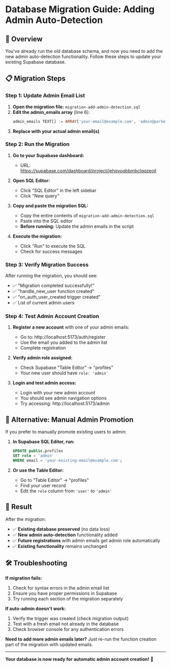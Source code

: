 # Database Migration Guide: Adding Admin Auto-Detection

## 🎯 Overview

You've already run the old database schema, and now you need to add the new admin auto-detection functionality. Follow these steps to update your existing Supabase database.

## 📋 Migration Steps

### Step 1: Update Admin Email List

1. **Open the migration file:** `migration-add-admin-detection.sql`
2. **Edit the admin_emails array** (line 6):
   ```sql
   admin_emails TEXT[] := ARRAY['your-email@example.com', 'admin@parkeasy.com'];
   ```
3. **Replace with your actual admin email(s)**

### Step 2: Run the Migration

1. **Go to your Supabase dashboard:**
   - URL: https://supabase.com/dashboard/project/jehqvoqbbmbclqqzeojl
   
2. **Open SQL Editor:**
   - Click "SQL Editor" in the left sidebar
   - Click "New query"

3. **Copy and paste the migration SQL:**
   - Copy the entire contents of `migration-add-admin-detection.sql`
   - Paste into the SQL editor
   - **Before running:** Update the admin emails in the script

4. **Execute the migration:**
   - Click "Run" to execute the SQL
   - Check for success messages

### Step 3: Verify Migration Success

After running the migration, you should see:
- ✅ "Migration completed successfully!"
- ✅ "handle_new_user function created"  
- ✅ "on_auth_user_created trigger created"
- ✅ List of current admin users

### Step 4: Test Admin Account Creation

1. **Register a new account** with one of your admin emails:
   - Go to: http://localhost:5173/auth/register
   - Use the email you added to the admin list
   - Complete registration

2. **Verify admin role assigned:**
   - Check Supabase "Table Editor" → "profiles"
   - Your new user should have `role: 'admin'`

3. **Login and test admin access:**
   - Login with your new admin account
   - You should see admin navigation options
   - Try accessing: http://localhost:5173/admin

## 🔧 Alternative: Manual Admin Promotion

If you prefer to manually promote existing users to admin:

1. **In Supabase SQL Editor, run:**
   ```sql
   UPDATE public.profiles 
   SET role = 'admin' 
   WHERE email = 'your-existing-email@example.com';
   ```

2. **Or use the Table Editor:**
   - Go to "Table Editor" → "profiles"
   - Find your user record
   - Edit the `role` column from `'user'` to `'admin'`

## 🎉 Result

After the migration:

- ✅ **Existing database preserved** (no data loss)
- ✅ **New admin auto-detection** functionality added
- ✅ **Future registrations** with admin emails get admin role automatically
- ✅ **Existing functionality** remains unchanged

## 🛠️ Troubleshooting

**If migration fails:**
1. Check for syntax errors in the admin email list
2. Ensure you have proper permissions in Supabase
3. Try running each section of the migration separately

**If auto-admin doesn't work:**
1. Verify the trigger was created (check migration output)
2. Test with a fresh email not already in the database
3. Check browser console for any authentication errors

**Need to add more admin emails later?**
Just re-run the function creation part of the migration with updated emails.

---

**Your database is now ready for automatic admin account creation!** 🚀
